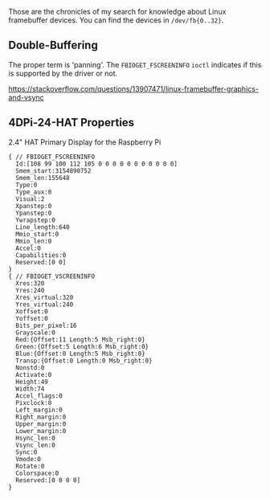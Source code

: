 
Those are the chronicles of my search for knowledge about Linux framebuffer devices.
You can find the devices in `/dev/fb{0..32}`.

## Double-Buffering
The proper term is 'panning'. The `FBIOGET_FSCREENINFO` `ioctl` indicates if this is supported by the driver or not.

https://stackoverflow.com/questions/13907471/linux-framebuffer-graphics-and-vsync


## 4DPi-24-HAT Properties
2.4" HAT Primary Display for the Raspberry Pi

```
{ // FBIOGET_FSCREENINFO
  Id:[108 99 100 112 105 0 0 0 0 0 0 0 0 0 0 0]
  Smem_start:3154890752
  Smem_len:155648
  Type:0
  Type_aux:0
  Visual:2
  Xpanstep:0
  Ypanstep:0
  Ywrapstep:0
  Line_length:640
  Mmio_start:0
  Mmio_len:0
  Accel:0
  Capabilities:0
  Reserved:[0 0]
}
{ // FBIOGET_VSCREENINFO
  Xres:320
  Yres:240
  Xres_virtual:320
  Yres_virtual:240
  Xoffset:0
  Yoffset:0
  Bits_per_pixel:16
  Grayscale:0
  Red:{Offset:11 Length:5 Msb_right:0}
  Green:{Offset:5 Length:6 Msb_right:0}
  Blue:{Offset:0 Length:5 Msb_right:0}
  Transp:{Offset:0 Length:0 Msb_right:0}
  Nonstd:0
  Activate:0
  Height:49
  Width:74
  Accel_flags:0
  Pixclock:0
  Left_margin:0
  Right_margin:0
  Upper_margin:0
  Lower_margin:0
  Hsync_len:0
  Vsync_len:0
  Sync:0
  Vmode:0
  Rotate:0
  Colorspace:0
  Reserved:[0 0 0 0]
}
```